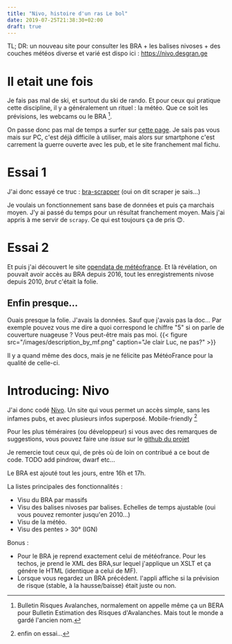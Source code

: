 ```yaml
---
title: "Nivo, histoire d'un ras Le bol"
date: 2019-07-25T21:38:30+02:00
draft: true
---
```


TL; DR: un nouveau site pour consulter les BRA + les balises nivoses + des couches météos diverse et
varié est dispo ici : https://nivo.desgran.ge

# Il etait une fois

Je fais pas mal de ski, et surtout du ski de rando. Et pour ceux qui pratique cette discipline, il y
a généralement un rituel : la météo. Que ce soit les prévisions, les webcams ou le BRA [^1].

On passe donc pas mal de temps a surfer sur [cette page](). Je sais pas vous mais sur PC, c'est déjà
difficile à utiliser, mais alors sur smartphone c'est carrement la guerre ouverte avec les pub, et
le site franchement mal fichu.

[^1]: Bulletin Risques Avalanches, normalement on appelle même ça un BERA pour Bulletin  Estimation
  des Risques d'Avalanches. Mais tout le monde a gardé l'ancien nom.

# Essai 1

J'ai donc essayé ce truc : [bra-scrapper](https://github.com/RemiDesgrange/bra-scrapper) (oui on dit
scraper je sais...)

Je voulais un fonctionnement sans base de données et puis ça marchais moyen. J'y ai passé du temps
pour un résultat franchement moyen. Mais j'ai appris à me servir de `scrapy`. Ce qui est toujours ça de
pris 😊.


# Essai 2

Et puis j'ai découvert le site [opendata de météofrance](https://donneespubliques.meteofrance.fr).
Et là révélation, on pouvait avoir accès au BRA depuis 2016, tout les enregistrements nivose depuis
2010, _brut_ c'était la folie.

## Enfin presque...

Ouais presque la folie. J'avais la données. Sauf que j'avais pas la doc... Par exemple pouvez vous
me dire a quoi correspond le chiffre "5" si on parle de couverture nuageuse ? Vous peut-être mais
pas moi.
{{< figure src="/images/description_by_mf.png" caption="Je clair Luc, ne pas?" >}}

Il y a quand même des docs, mais je ne félicite pas MétéoFrance pour la qualité de celle-ci.


# Introducing: Nivo

J'ai donc codé [Nivo](https://nivo.desgran.ge). Un site qui vous permet un accès simple, sans les
infames pubs, et avec plusieurs infos superposé. Mobile-friendly [^2]

[^2]: enfin on essai...


Pour les plus téméraires (ou développeur) si vous avec des remarques de suggestions, vous pouvez
faire une _issue_ sur le [github du projet](https://github.com/RemiDesgrange/nivo)

Je remercie tout ceux qui, de près où de loin on contribué a ce bout de code. TODO add pindrow,
dwarf etc...

Le BRA est ajouté tout les jours, entre 16h et 17h.

La listes principales des fonctionnalités :

* Visu du BRA par massifs
* Visu des balises nivoses par balises. Echelles de temps ajustable (oui vous pouvez remonter
  jusqu'en 2010...)
* Visu de la météo.
* Visu des pentes > 30° (IGN)

Bonus :

* Pour le BRA je reprend exactement celui de météofrance. Pour les techos, je prend le XML des BRA,sur
lequel j'applique un XSLT et ça génére le HTML (identique a celui de MF).
* Lorsque vous regardez un BRA précédent. l'appli affiche si la prévision de risque (stable, à la
  hausse/baisse) était juste ou non.






